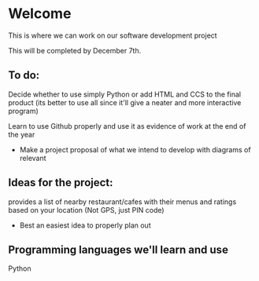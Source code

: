 # Welcome
This is where we can work on our software development project

This will be completed by December 7th. 

## To do:

Decide whether to use simply Python or add HTML and CCS to the final product (its better to use all since it'll give a neater and more interactive program)

Learn to use Github properly and use it as evidence of work at the end of the year

+ Make a project proposal of what we intend to develop with diagrams of relevant



## Ideas for the project: 
provides a list of nearby restaurant/cafes with their menus and ratings based on your location (Not GPS, just PIN code) 
+ Best an easiest idea to properly plan out

## Programming languages we'll learn and use
Python
